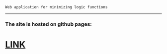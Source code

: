 `
Web application for minimizing logic functions
`

---
### The site is hosted on github pages:
# [LINK](https://vsek1ro.github.io/MinimizeQMC/)
